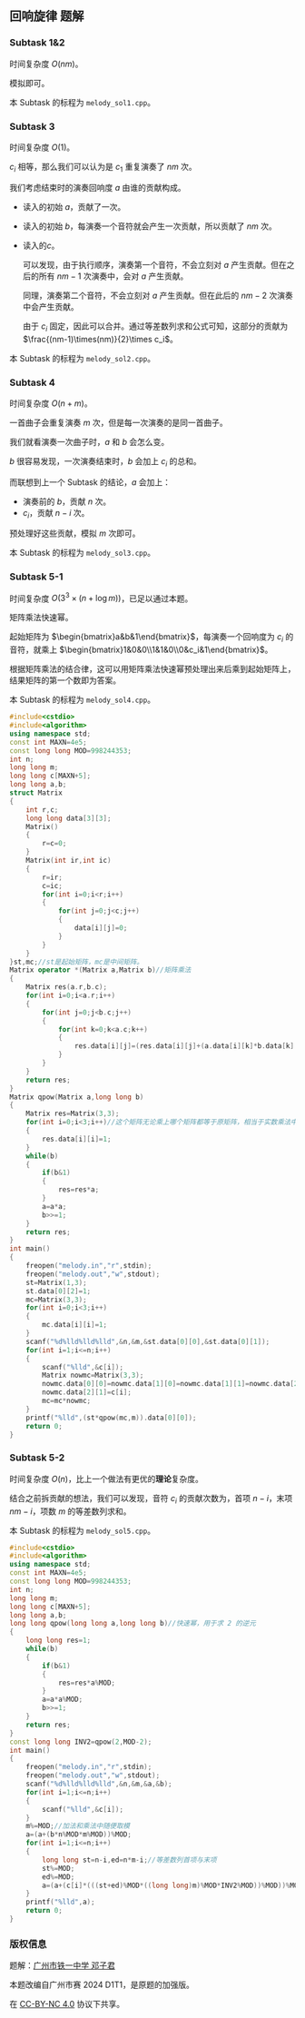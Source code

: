 ## 回响旋律 题解

### Subtask 1&2

时间复杂度 $O(nm)$。

模拟即可。

本 Subtask 的标程为 `melody_sol1.cpp`。

### Subtask 3

时间复杂度 $O(1)$。

$c_i$ 相等，那么我们可以认为是 $c_1$ 重复演奏了 $nm$ 次。

我们考虑结束时的演奏回响度 $a$ 由谁的贡献构成。

- 读入的初始 $a$，贡献了一次。

- 读入的初始 $b$，每演奏一个音符就会产生一次贡献，所以贡献了 $nm$ 次。

- 读入的$c$。

  可以发现，由于执行顺序，演奏第一个音符，不会立刻对 $a$ 产生贡献。但在之后的所有 $nm-1$ 次演奏中，会对 $a$ 产生贡献。

  同理，演奏第二个音符，不会立刻对 $a$ 产生贡献。但在此后的 $nm-2$ 次演奏中会产生贡献。

  由于 $c_i$ 固定，因此可以合并。通过等差数列求和公式可知，这部分的贡献为 $\frac{(nm-1)\times(nm)}{2}\times c_i$。

本 Subtask 的标程为 `melody_sol2.cpp`。

### Subtask 4

时间复杂度 $O(n+m)$。

一首曲子会重复演奏 $m$ 次，但是每一次演奏的是同一首曲子。

我们就看演奏一次曲子时，$a$ 和 $b$ 会怎么变。

$b$ 很容易发现，一次演奏结束时，$b$ 会加上 $c_i$ 的总和。

而联想到上一个 Subtask 的结论，$a$ 会加上：

- 演奏前的 $b$，贡献 $n$ 次。
- $c_i$，贡献 $n-i$ 次。

预处理好这些贡献，模拟 $m$ 次即可。

本 Subtask 的标程为 `melody_sol3.cpp`。

### Subtask 5-1

时间复杂度 $O(3^3\times(n+\log m))$，已足以通过本题。

矩阵乘法快速幂。

起始矩阵为 $\begin{bmatrix}a&b&1\end{bmatrix}$，每演奏一个回响度为 $c_i$ 的音符，就乘上 $\begin{bmatrix}1&0&0\\1&1&0\\0&c_i&1\end{bmatrix}$。

根据矩阵乘法的结合律，这可以用矩阵乘法快速幂预处理出来后乘到起始矩阵上，结果矩阵的第一个数即为答案。

本 Subtask 的标程为 `melody_sol4.cpp`。

```cpp
#include<cstdio>
#include<algorithm>
using namespace std;
const int MAXN=4e5;
const long long MOD=998244353;
int n;
long long m;
long long c[MAXN+5];
long long a,b;
struct Matrix
{
	int r,c;
	long long data[3][3];
	Matrix()
	{
		r=c=0;
	}
	Matrix(int ir,int ic)
	{
		r=ir;
		c=ic;
		for(int i=0;i<r;i++)
		{
			for(int j=0;j<c;j++)
			{
				data[i][j]=0;
			}
		}
	}
}st,mc;//st是起始矩阵，mc是中间矩阵。 
Matrix operator *(Matrix a,Matrix b)//矩阵乘法 
{
	Matrix res(a.r,b.c);
	for(int i=0;i<a.r;i++)
	{
		for(int j=0;j<b.c;j++)
		{
			for(int k=0;k<a.c;k++)
			{
				res.data[i][j]=(res.data[i][j]+(a.data[i][k]*b.data[k][j]%MOD))%MOD;
			}
		}
	}
	return res;
}
Matrix qpow(Matrix a,long long b)
{
	Matrix res=Matrix(3,3);
	for(int i=0;i<3;i++)//这个矩阵无论乘上哪个矩阵都等于原矩阵，相当于实数乘法中的1. 
	{
		res.data[i][i]=1;
	}
	while(b)
	{
		if(b&1)
		{
			res=res*a;
		}
		a=a*a;
		b>>=1;
	}
	return res;
}
int main()
{
	freopen("melody.in","r",stdin);
	freopen("melody.out","w",stdout);
	st=Matrix(1,3);
	st.data[0][2]=1;
	mc=Matrix(3,3);
	for(int i=0;i<3;i++)
	{
		mc.data[i][i]=1;
	}
	scanf("%d%lld%lld%lld",&n,&m,&st.data[0][0],&st.data[0][1]);
	for(int i=1;i<=n;i++)
	{
		scanf("%lld",&c[i]);
		Matrix nowmc=Matrix(3,3);
		nowmc.data[0][0]=nowmc.data[1][0]=nowmc.data[1][1]=nowmc.data[2][2]=1;
		nowmc.data[2][1]=c[i];
		mc=mc*nowmc;
	}
	printf("%lld",(st*qpow(mc,m)).data[0][0]);
	return 0;
}
```

### Subtask 5-2

时间复杂度 $O(n)$，比上一个做法有更优的**理论**复杂度。

结合之前拆贡献的想法，我们可以发现，音符 $c_i$ 的贡献次数为，首项 $n-i$，末项 $nm-i$，项数 $m$ 的等差数列求和。

本 Subtask 的标程为 `melody_sol5.cpp`。

```cpp
#include<cstdio>
#include<algorithm>
using namespace std;
const int MAXN=4e5;
const long long MOD=998244353;
int n;
long long m;
long long c[MAXN+5];
long long a,b;
long long qpow(long long a,long long b)//快速幂，用于求 2 的逆元 
{
	long long res=1;
	while(b)
	{
		if(b&1)
		{
			res=res*a%MOD;
		}
		a=a*a%MOD;
		b>>=1;
	}
	return res;
}
const long long INV2=qpow(2,MOD-2);
int main()
{
	freopen("melody.in","r",stdin);
	freopen("melody.out","w",stdout);
	scanf("%d%lld%lld%lld",&n,&m,&a,&b);
	for(int i=1;i<=n;i++)
	{
		scanf("%lld",&c[i]);
	}
	m%=MOD;//加法和乘法中随便取模 
	a=(a+(b*n%MOD*m%MOD))%MOD;
	for(int i=1;i<=n;i++)
	{
		long long st=n-i,ed=n*m-i;//等差数列首项与末项 
		st%=MOD;
		ed%=MOD;
		a=(a+(c[i]*(((st+ed)%MOD*((long long)m)%MOD*INV2%MOD))%MOD))%MOD;
	}
	printf("%lld",a);
	return 0;
}
```

### 版权信息

题解：[广州市铁一中学 邓子君](https://www.luogu.com.cn/user/387836)

本题改编自广州市赛 2024 D1T1，是原题的加强版。

在 [CC-BY-NC 4.0](https://creativecommons.org/licenses/by-nc/4.0/legalcode.zh-hans) 协议下共享。